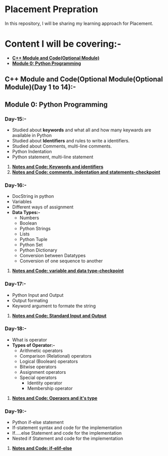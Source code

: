 # Placement Prepration
In this repository, I will be sharing my learning approach for Placement.

# Content I will be covering:-
* [**C++ Module and Code(Optional Module)**](https://github.com/sauravraghuvanshi/Placement-Prepration/tree/main/C%2B%2B%20Module%20and%20Code)
* [**Module 0: Python Programming**](https://github.com/sauravraghuvanshi/Placement-Prepration/tree/main/Module%200%20-%20Python%20Programming)

## C++ Module and Code(Optional Module(Optional Module)(Day 1 to 14):-

## Module 0: Python Programming
### Day-15:-
* Studied about **keywords** and what all and how many keywards are available in Python
* Studied about **Identifiers** and rules to write a identifiers.
* Studied about Comments, multi-line comments.
* Python Indentation
* Python statement, multi-line statement
1. [**Notes and Code: Keywords and identifiers**](https://github.com/sauravraghuvanshi/Placement-Prepration/blob/main/Module%200%20-%20Python%20Programming/1.Keywords%20and%20identifiers.ipynb)
2. [**Notes and Code: comments, indentation and statements-checkpoint**](https://github.com/sauravraghuvanshi/Placement-Prepration/blob/main/Module%200%20-%20Python%20Programming/2.comments%2C%20indentation%20and%20statements-checkpoint.ipynb)

### Day-16:-
* DocString in python
* Variables
* Different ways of assignment
* **Data Types:-**
  * Numbers
  * Boolean
  * Python Strings
  * Lists
  * Python Tuple
  * Python Set
  * Python Dictionary
  * Conversion between Datatypes
  * Conversion of one sequence to another
1. [**Notes and Code: variable and data type-checkpoint**](https://github.com/sauravraghuvanshi/Placement-Prepration/blob/main/Module%200%20-%20Python%20Programming/3.variable%20and%20data%20type-checkpoint.ipynb)

### Day-17:-
* Python Input and Output
* Output formating
* Keyword argument to formate the string
1. [**Notes and Code: Standard Input and Output**](https://github.com/sauravraghuvanshi/Placement-Prepration/blob/main/Module%200%20-%20Python%20Programming/4.Standard%20Input%20and%20Output.ipynb)

### Day-18:-
* What is operator
* **Types of Operator:-**
  * Arithmetic operators
  * Comparison (Relational) operators
  * Logical (Boolean) operators
  * Bitwise operators
  * Assignment operators
  * Special operators
    * Identity operator
    * Membership operator
1. [**Notes and Code: Operaors and it's type**](https://github.com/sauravraghuvanshi/Placement-Prepration/blob/main/Module%200%20-%20Python%20Programming/5.operator.ipynb)

### Day-19:-
* Python if-else statement
* If-statement syntax and code for the implementation
* If.....else Statement and code for the implementation
* Nested if Statement and code for the implementation
1. [**Notes and Code: if-elif-else**](https://github.com/sauravraghuvanshi/Placement-Prepration/blob/main/Module%200%20-%20Python%20Programming/6.if-elif-else.ipynb)